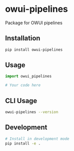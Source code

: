 # owui-pipelines

Package for OWUI pipelines

## Installation

```bash
pip install owui-pipelines
```

## Usage

```python
import owui_pipelines

# Your code here
```

## CLI Usage

```bash
owui-pipelines --version
```

## Development

```bash
# Install in development mode
pip install -e .
```
